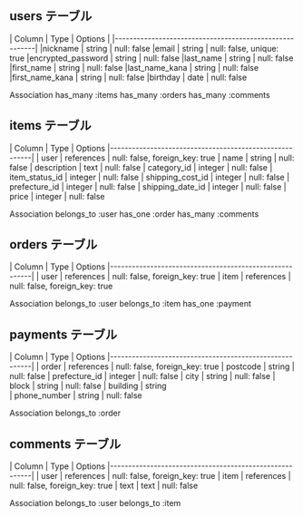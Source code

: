 ## users テーブル
| Column            | Type    |	Options  |
|--------------------------------------------------------|
|nickname	          | string	| null: false
|email	            | string	| null: false, unique: true
|encrypted_password	| string	| null: false
|last_name	        | string	| null: false
|first_name	        | string	| null: false
|last_name_kana	    | string	| null: false
|first_name_kana	  | string	| null: false
|birthday	          | date	  | null: false

Association
has_many :items
has_many :orders
has_many :comments

## items テーブル
| Column	          | Type	      | Options
|--------------------------------------------------------|
| user	            | references	| null: false, foreign_key: true
| name	            | string	    | null: false
| description	      | text	      | null: false
| category_id	      | integer     |	null: false
| item_status_id	  | integer	    | null: false
| shipping_cost_id	| integer	    | null: false
| prefecture_id	    | integer	    | null: false
| shipping_date_id	| integer    	| null: false
| price	            | integer	    | null: false

Association
belongs_to :user
has_one :order
has_many :comments

## orders テーブル
| Column	          | Type	      | Options
|--------------------------------------------------------|
| user	            | references	| null: false, foreign_key: true
| item	            | references	| null: false, foreign_key: true

Association
belongs_to :user
belongs_to :item
has_one :payment

## payments テーブル
| Column	          | Type	      | Options
|--------------------------------------------------------|
| order 	          | references	| null: false, foreign_key: true
| postcode	        | string	    | null: false
| prefecture_id	    | integer    	| null: false
| city	            | string	    | null: false
| block	            | string	    | null: false
| building	        | string	
| phone_number      |	string	    | null: false

Association
belongs_to :order

## comments テーブル
| Column	          | Type	      | Options
|--------------------------------------------------------|
| user	            | references	| null: false, foreign_key: true
| item	            | references	| null: false, foreign_key: true
| text	            | text	      | null: false

Association
belongs_to :user
belongs_to :item

